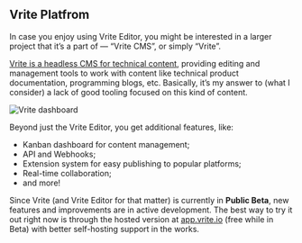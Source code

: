 ## Vrite Platfrom

In case you enjoy using Vrite Editor, you might be interested in a larger project that it’s a part of — “Vrite CMS”, or simply “Vrite”.

[Vrite is a headless CMS for technical content](https://vrite.io/), providing editing and management tools to work with content like technical product documentation, programming blogs, etc. Basically, it’s my answer to (what I consider) a lack of good tooling focused on this kind of content.

![Vrite dashboard](https://assets.vrite.io/6409e82d7dfc74cef7a72e0d/2vZXejDOz1ef-GxPUeDWl.png)

Beyond just the Vrite Editor, you get additional features, like:

- Kanban dashboard for content management;
- API and Webhooks;
- Extension system for easy publishing to popular platforms;
- Real-time collaboration;
- and more!

Since Vrite (and Vrite Editor for that matter) is currently in **Public Beta**, new features and improvements are in active development. The best way to try it out right now is through the hosted version at [app.vrite.io](https://app.vrite.io/) (free while in Beta) with better self-hosting support in the works.
